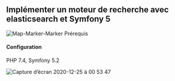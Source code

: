 ## Implémenter un moteur de recherche avec elasticsearch et Symfony 5

![Map-Marker-Marker](https://user-images.githubusercontent.com/16940107/105041268-107fb880-5a63-11eb-860f-b678d00489bc.png) Prérequis

#### Configuration
PHP 7.4, Symfony 5.2

![Capture d’écran 2020-12-25 à 00 53 47](https://user-images.githubusercontent.com/16940107/105039129-7a4a9300-5a60-11eb-96c4-632b5e2eda8b.png)
